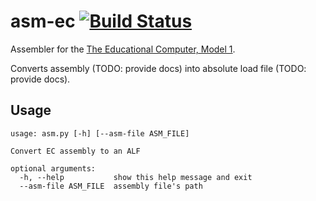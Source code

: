 # asm-ec [![Build Status](https://travis-ci.com/hryniuk/asm-ec-1.svg?token=hH6LPCLCyUFneJpS1zdy&branch=master)](https://travis-ci.com/hryniuk/asm-ec-1)

Assembler for the [The Educational Computer, Model 1](https://github.com/hryniuk/ec-1).

Converts assembly (TODO: provide docs) into absolute load file
(TODO: provide docs).

## Usage

```shell
usage: asm.py [-h] [--asm-file ASM_FILE]

Convert EC assembly to an ALF

optional arguments:
  -h, --help           show this help message and exit
  --asm-file ASM_FILE  assembly file's path
```